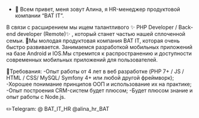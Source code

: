 - 👋 Всем привет, меня зовут Алина, я HR-менеджер продуктовой компании “BAT IT”.

В связи с расширением мы ищем талантливого ✨ PHP Developer / Back-end developer (Remote)✨ , который станет частью нашей сплоченной семьи. 
📗Мы молодая продуктовая компания BAT IT, которая очень быстро развивается. Занимаемся разработкой мобильных приложений на базе Android и IOS.Мы стремится к распространению и доступности современных мобильных
приложений для пользователей.

🔹Требования:
-Опыт работы от 4 лет в веб разработке (PHP 7+ / JS / HTML / CSS/ MySQL/ Symfony 4+ или любой другой фреймворк);
-Хорошее понимание принципов ООП и использование их на практике;
-Опыт построения CRM-систем будет плюсом;
-Будет плюсом знание и опыт работы с Node.js.

✏️Telegram: @ BAT_IT_HR
@alina_hr_BAT

